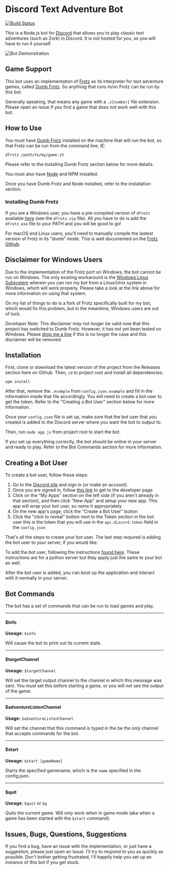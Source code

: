# Discord Text Adventure Bot

[![Build Status](https://travis-ci.org/aeolingamenfel/discord-text-adventure-bot.svg?branch=master)](https://travis-ci.org/aeolingamenfel/discord-text-adventure-bot)

This is a Node.js bot for [Discord](https://discordapp.com/) that allows you to
play classic text adventures (such as Zork) in Discord. It is *not* hosted for
you, so you will have to run it yourself.

![Bot Demonstration](https://static.ivanmattie.com/img/github/discord-text-adventure-bot/ZBJy77sNkz.gif "Bot Demonstration GIF")

## Game Support

This bot uses an implementation of [Frotz](http://frotz.sourceforge.net/) as its
interpreter for text adventure games, called 
[Dumb Frotz](https://github.com/DavidGriffith/frotz/blob/master/DUMB). So
anything that runs in/on Frotz can be run by this bot.

Generally speaking, that means any game with a `.z[number]` file extension.
Please open an issue if you find a game that does not work well with this bot.

## How to Use

You must have 
[Dumb Frotz](https://github.com/DavidGriffith/frotz/blob/master/DUMB) installed
on the machine that will run the bot, so that Frotz can be run from the command
line, IE:

```
dfrotz /path/to/my/game.z5
```

Please refer to the Installing Dumb Frotz section below for more details. 

You must also have [Node](https://nodejs.org/en/) and NPM installed.

Once you have Dumb Frotz and Node installed, refer to the installation section.

### Installing Dumb Frotz

If you are a Windows user, you have a pre-compiled version of `dfrotz` available
[here](http://www.ifarchive.org/indexes/if-archiveXinfocomXinterpretersXfrotz.html)
(see the `dfrotz.zip` file). All you have to do is add the `dfrotz.exe` file to 
your PATH and you will be good to go!

For macOS and Linux users, you'll need to manually compile the lastest version of 
Frotz in its "dumb" mode. This is well documented on the
[Frotz Github](https://github.com/DavidGriffith/frotz).

## Disclaimer for Windows Users

Due to the implementation of the Frotz port on Windows, the bot cannot be run
on Windows. The only existing workaround is the
[Windows Linux Subsystem](https://msdn.microsoft.com/en-us/commandline/wsl/install_guide)
wherein you can run my bot from a Linux/Unix system in Windows, which will work
properly. Please take a look at the link above for more information on using
that system.

On my list of things to do is a fork of Frotz specifically built for my bot,
which would fix this problem, but in the meantime, Windows users are out of
luck.

*Developer Note:* This disclaimer *may* not longer be valid now that this 
project has switched to Dumb Frotz. However, it has not yet been tested on 
Windows. Please
[drop me a line](https://github.com/aeolingamenfel/discord-text-adventure-bot/issues)
if this is no longer the case and this disclaimer will be removed.

## Installation

First, clone or download the latest version of the project from the Releases
section here on Github. Then, `cd` to project root and install all dependencies:

```
npm install
```

After that, remove the `.example` from `config.json.example` and fill in the
information inside that file accordingly. You will need to create a bot user to
get the token. Refer to the "Creating a Bot User" section below for more
information.

Once your `config.json` file is set up, make sure that the bot user that you
created is added to the Discord server where you want the bot to output to.

Then, run `node app.js` from project root to start the bot.

If you set up everything correctly, the bot should be online in your server
and ready to play. Refer to the Bot Commands section for more information.

## Creating a Bot User

To create a bot user, follow these steps: 

1. Go to the [Discord site](https://discord.gg/) and sign in (or make an
account)
2. Once you are signed in, follow 
[this link](https://discordapp.com/developers/applications/me) to get to the 
developer page
3. Click on the "My Apps" section on the left side (if you aren't already in 
that section), and then click "New App" and setup your new app. This app will 
wrap your bot user, so name it appropriately
4. On the new app's page, click the "Create a Bot User" button
5. Click the "click to reveal" button next to the Token section in the bot user 
this is the token that you will use in the `api.discord.token` field in the 
`config.json`

That's all the steps to create your bot user. The last step required is adding 
the bot user to your server, if you would like:

To add the bot user, following the instructions [found here](http://stackoverflow.com/questions/37689289/joining-a-server-with-the-discord-python-api).
These instructions are for a python server but they apply just the same to your 
bot as well. 

After the bot user is added, you can boot up the application and interact with 
it normally in your server.

## Bot Commands

The bot has a set of commands that can be run to load games and play.

---

#### $info

**Useage:** `$info`

Will cause the bot to print out its current state.

---

#### $targetChannel

**Useage:** `$targetChannel`

Will set the target output channel to the channel in which this message was
sent. You *must* set this before starting a game, or you will not see the
output of the game.

---

#### $adventureListenChannel

**Usage:** `$adventureListenChannel`

Will set the channel that this command is typed in the be the *only* channel 
that accepts commands for the bot. 

---

#### $start

**Useage:** `$start [gameName]`

Starts the specified gamename, which is the `name` specified in the config.json.

---

#### $quit

**Useage:** `$quit` or `$q`

Quits the current game. Will only work when in game mode (aka when a game has
been started with the `$start` command).

## Issues, Bugs, Questions, Suggestions

If you find a bug, have an issue with the implementation, or just have a
suggestion, please just open an issue. I'll try to respond to you as quickly
as possible. Don't bother getting frustrated, I'll happily help you set up an
instance of this bot if you get stuck.
